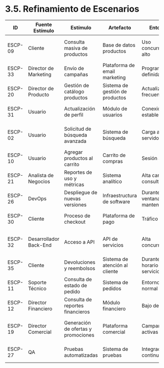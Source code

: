 # 3.5. Refinamiento de Escenarios

| ID        | Fuente Estímulo         | Estímulo                          | Artefacto                         | Entorno                    | Respuesta                                 | Medida de Respuesta                    | Comentario                             |
|-----------|-------------------------|-----------------------------------|-----------------------------------|----------------------------|-------------------------------------------|----------------------------------------|----------------------------------------|
| ESCP-09   | Cliente                 | Consulta masiva de productos      | Base de datos productos           | Uso concurrente alto       | Respuesta consistente y sin caída         | 99.9% uptime, latencia < 3 segundos   | Prioridad alta para ventas             |
| ESCP-33   | Director de Marketing   | Envío de campañas                 | Plataforma de email marketing     | Programación definida      | Campañas entregadas correctamente         | Entrega > 98%, sin errores            | Incrementa engagement de usuarios      |
| ESCP-20   | Director de Producto    | Gestión de catálogo productos     | Sistema de gestión de productos   | Actualización frecuente     | Cambios reflejados inmediatamente         | Tiempo de propagación < 5 minutos     | Mantener catálogo actualizado          |
| ESCP-31   | Usuario                 | Actualización de perfil           | Módulo de usuarios                | Conexión estable           | Cambios guardados correctamente           | Tiempo < 2 segundos, sin errores      | Mejora experiencia personalizada       |
| ESCP-02   | Usuario                 | Solicitud de búsqueda avanzada    | Sistema de búsqueda               | Carga alta del servidor    | El sistema debe procesar y responder rápido | Tiempo de respuesta < 2 segundos      | Crucial para experiencia de usuario fluida |
| ESCP-10   | Usuario                 | Agregar productos al carrito      | Carrito de compras                | Sesión activa              | Añadir productos sin error y rápido       | Tiempo de acción < 1 segundo          | Fundamental para conversiones          |
| ESCP-21   | Analista de Negocios    | Reportes de uso y métricas        | Sistema analítico                 | Alta carga de consultas     | Reportes precisos y sin demoras           | Disponibilidad 99.9%, latencia < 4s   | Soporte a toma de decisiones           |
| ESCP-26   | DevOps                  | Despliegue de nuevas versiones    | Infraestructura de software       | Durante ventana de mantenimiento | Implementación sin interrupciones      | Downtime < 5 minutos                  | Minimizar impacto en usuarios          |
| ESCP-30   | Cliente                 | Proceso de checkout               | Plataforma de pago                | Tráfico alto               | Transacciones seguras y rápidas           | Tiempo de proceso < 3 segundos        | Vital para finalizar ventas            |
| ESCP-32   | Desarrollador Back-End  | Acceso a API                      | API de servicios                  | Alta concurrencia          | Respuesta rápida y estable                | Latencia < 100 ms, uptime 99.9%       | Soporte a integraciones externas       |
| ESCP-35   | Cliente                 | Devoluciones y reembolsos         | Sistema de atención al cliente    | Durante horario de servicio | Procesos ágiles y claros                  | Tiempo de respuesta < 4 horas         | Aumenta confianza del cliente          |
| ESCP-11   | Soporte Técnico         | Consulta de estado de pedido      | Sistema de pedidos                | Entorno normal             | Respuesta inmediata y clara               | Latencia < 2 segundos                 | Mejora satisfacción del cliente        |
| ESCP-12   | Director Financiero     | Consulta de reportes financieros  | Módulo financiero                 | Bajo demanda               | Reportes generados con exactitud          | Error < 0.1%, tiempo < 5 segundos     | Crítico para decisiones financieras    |
| ESCP-19   | Director Comercial      | Generación de ofertas y promociones | Plataforma comercial             | Campañas activas           | Ofertas aplicadas correctamente           | Precisión 100%, tiempo < 3 segundos   | Impacto directo en ventas              |
| ESCP-27   | QA                      | Pruebas automatizadas             | Sistema de pruebas                | Integración continua       | Resultados fiables y rápidos              | Cobertura > 90%, tiempo < 10 minutos  | Garantizar calidad del producto        |

